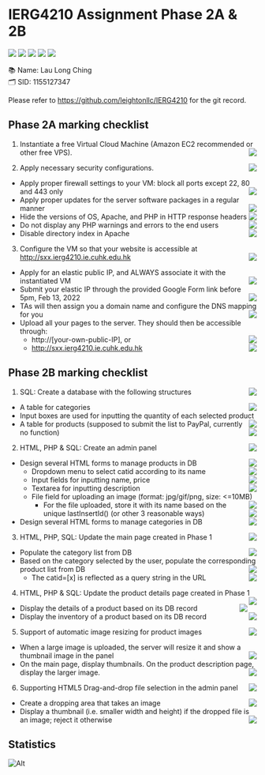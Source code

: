 # IERG4210 Assignment Phase 2A & 2B

<img src="https://img.shields.io/badge/Bootstrap-563D7C?style=for-the-badge&logo=bootstrap&logoColor=white" /> <img src="https://img.shields.io/badge/jQuery-0769AD?style=for-the-badge&logo=jquery&logoColor=white" /> <img src="https://img.shields.io/badge/JavaScript-323330?style=for-the-badge&logo=javascript&logoColor=F7DF1E" /> <img src="https://img.shields.io/badge/CSS3-1572B6?style=for-the-badge&logo=css3&logoColor=white" /> <img src="https://img.shields.io/badge/PHP-777BB4?style=for-the-badge&logo=php&logoColor=white" />

📚 Name: Lau Long Ching </br>
🗂️ SID: 1155127347

Please refer to https://github.com/leightonllc/IERG4210 for the git record.

## Phase 2A marking checklist
1. Instantiate a free Virtual Cloud Machine (Amazon EC2 recommended or other free VPS). <img src="https://img.shields.io/badge/-complete-green" align="right" />

2. Apply necessary security configurations. <img src="https://img.shields.io/badge/-complete-green" align="right" />

- Apply proper firewall settings to your VM: block all ports except 22, 80 and 443 only <img src="https://img.shields.io/badge/-complete-green" align="right" />
- Apply proper updates for the server software packages in a regular manner <img src="https://img.shields.io/badge/-complete-green" align="right" />
- Hide the versions of OS, Apache, and PHP in HTTP response headers <img src="https://img.shields.io/badge/-complete-green" align="right" />
- Do not display any PHP warnings and errors to the end users <img src="https://img.shields.io/badge/-complete-green" align="right" />
- Disable directory index in Apache <img src="https://img.shields.io/badge/-complete-green" align="right" />

3. Configure the VM so that your website is accessible at http://sxx.ierg4210.ie.cuhk.edu.hk <img src="https://img.shields.io/badge/-in%20progress-important" align="right" />

- Apply for an elastic public IP, and ALWAYS associate it with the instantiated VM <img src="https://img.shields.io/badge/-complete-green" align="right" />
- Submit your elastic IP through the provided Google Form link before 5pm, Feb 13, 2022 <img src="https://img.shields.io/badge/-complete-green" align="right" />
- TAs will then assign you a domain name and configure the DNS mapping for you <img src="https://img.shields.io/badge/-in%20progress-important" align="right" />
- Upload all your pages to the server. They should then be accessible through:
  - http://[your-own-public-IP], or <img src="https://img.shields.io/badge/-complete-green" align="right" />
  - http://sxx.ierg4210.ie.cuhk.edu.hk <img src="https://img.shields.io/badge/-in%20progress-important" align="right" />


## Phase 2B marking checklist

1. SQL: Create a database with the following structures <img src="https://img.shields.io/badge/-complete-green" align="right" />

- A table for categories <img src="https://img.shields.io/badge/-complete-green" align="right" />
- Input boxes are used for inputting the quantity of each selected product <img src="https://img.shields.io/badge/-complete-green" align="right" />
- A table for products (supposed to submit the list to PayPal, currently no function) <img src="https://img.shields.io/badge/-complete-green" align="right" />

2.  HTML, PHP & SQL: Create an admin panel <img src="https://img.shields.io/badge/-complete-green" align="right" />

- Design several HTML forms to manage products in DB <img src="https://img.shields.io/badge/-complete-green" align="right" />
  - Dropdown menu to select catid according to its name <img src="https://img.shields.io/badge/-complete-green" align="right" />
  - Input fields for inputting name, price <img src="https://img.shields.io/badge/-complete-green" align="right" />
  - Textarea for inputting description <img src="https://img.shields.io/badge/-complete-green" align="right" />
  - File field for uploading an image (format: jpg/gif/png, size: <=10MB) <img src="https://img.shields.io/badge/-complete-green" align="right" />
    - For the file uploaded, store it with its name based on the unique lastInsertId() (or other
3 reasonable ways) <img src="https://img.shields.io/badge/-complete-green" align="right" />
- Design several HTML forms to manage categories in DB <img src="https://img.shields.io/badge/-complete-green" align="right" />

3. HTML, PHP, SQL: Update the main page created in Phase 1 <img src="https://img.shields.io/badge/-complete-green" align="right" />

- Populate the category list from DB <img src="https://img.shields.io/badge/-complete-green" align="right" />
- Based on the category selected by the user, populate the corresponding product list from DB <img src="https://img.shields.io/badge/-complete-green" align="right" />
  - The catid=[x] is reflected as a query string in the URL <img src="https://img.shields.io/badge/-complete-green" align="right" />

4. HTML, PHP & SQL: Update the product details page created in Phase 1 <img src="https://img.shields.io/badge/-complete-green" align="right" />
- Display the details of a product based on its DB record <img src="https://img.shields.io/badge/-complete-green" align="right" />
- Display the inventory of a product based on its DB record <img src="https://img.shields.io/badge/-complete-green" align="right" />

5. Support of automatic image resizing for product images <img src="https://img.shields.io/badge/-in%20progress-important" align="right" />
- When a large image is uploaded, the server will resize it and show a thumbnail image in the panel <img src="https://img.shields.io/badge/-in%20progress-important" align="right" />
- On the main page, display thumbnails. On the product description page, display the larger image. <img src="https://img.shields.io/badge/-in%20progress-important" align="right" />

6. Supporting HTML5 Drag-and-drop file selection in the admin panel <img src="https://img.shields.io/badge/-in%20progress-important" align="right" />
- Create a dropping area that takes an image <img src="https://img.shields.io/badge/-in%20progress-important" align="right" />
- Display a thumbnail (i.e. smaller width and height) if the dropped file is an image; reject it otherwise <img src="https://img.shields.io/badge/-in%20progress-important" align="right" />

## Statistics
![Alt](https://repobeats.axiom.co/api/embed/ccd679e26c502ba65cea10ce16649805cc283af8.svg "Repobeats analytics image")
